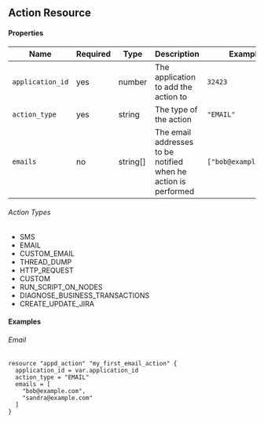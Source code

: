 ## Action Resource

#### Properties

|Name|Required|Type|Description|Example|
|----|--------|----|-----------|-------|
|`application_id`|yes|number|The application to add the action to|`32423`|
|`action_type`|yes|string|The type of the action|`"EMAIL"`|
|`emails`|no|string[]|The email addresses to be notified when he action is performed|`["bob@example.com"]`|

###### Action Types
- SMS
- EMAIL
- CUSTOM_EMAIL
- THREAD_DUMP
- HTTP_REQUEST
- CUSTOM
- RUN_SCRIPT_ON_NODES
- DIAGNOSE_BUSINESS_TRANSACTIONS
- CREATE_UPDATE_JIRA

#### Examples

###### Email
```hcl-terraform
resource "appd_action" "my_first_email_action" {
  application_id = var.application_id
  action_type = "EMAIL"
  emails = [
    "bob@example.com",
    "sandra@example.com"
  ]
}
```